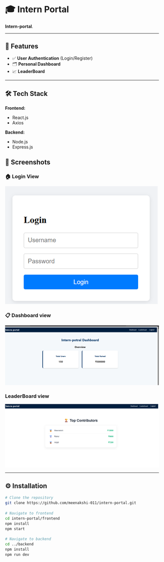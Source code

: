 # 🎓 Intern Portal

**Intern-portal**.

---

## 🚀 Features

- ✅ **User Authentication** (Login/Register)
- 🗂️ **Personal Dashboard**
- 📈 **LeaderBoard**
---

## 🛠️ Tech Stack

**Frontend:**
- React.js
- Axios

**Backend:**
- Node.js
- Express.js


## 📸 Screenshots

### 🏠 Login View  
![Login](./Screenshots/Login.png)

### 📋 Dashboard view  
![Dashboard](./Screenshots/Dashboard.png)

### LeaderBoard view
![Leaderboard](./Screenshots/Leaderboard.png)

---

## ⚙️ Installation

```bash
# Clone the repository
git clone https://github.com/meenakshi-011/intern-portal.git

# Navigate to frontend
cd intern-portal/frontend
npm install
npm start

# Navigate to backend
cd ../backend
npm install
npm run dev
